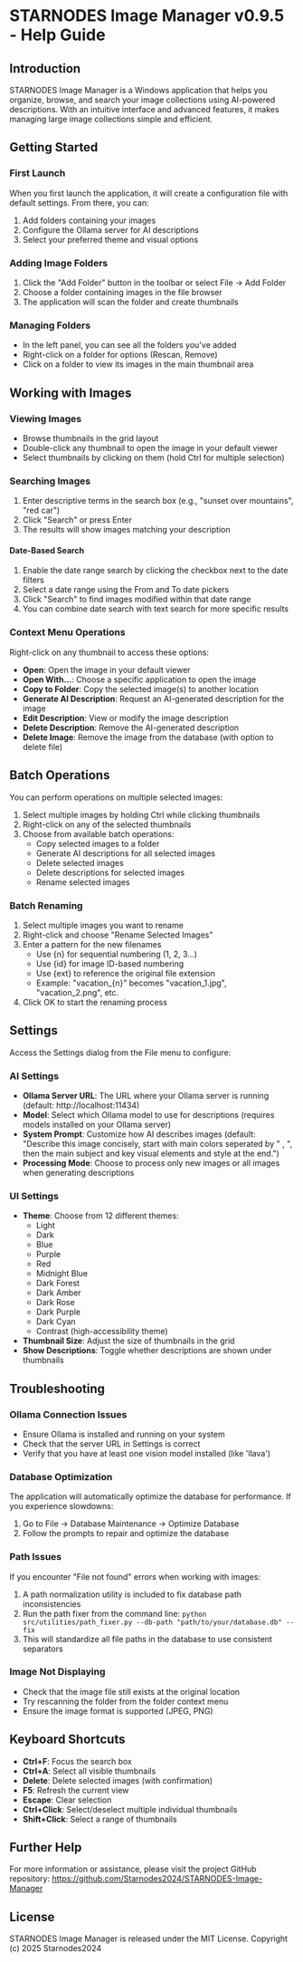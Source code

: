 # STARNODES Image Manager v0.9.5 - Help Guide

## Introduction

STARNODES Image Manager is a Windows application that helps you organize, browse, and search your image collections using AI-powered descriptions. With an intuitive interface and advanced features, it makes managing large image collections simple and efficient.

## Getting Started

### First Launch

When you first launch the application, it will create a configuration file with default settings. From there, you can:

1. Add folders containing your images
2. Configure the Ollama server for AI descriptions
3. Select your preferred theme and visual options

### Adding Image Folders

1. Click the "Add Folder" button in the toolbar or select File → Add Folder
2. Choose a folder containing images in the file browser
3. The application will scan the folder and create thumbnails

### Managing Folders

- In the left panel, you can see all the folders you've added
- Right-click on a folder for options (Rescan, Remove)
- Click on a folder to view its images in the main thumbnail area

## Working with Images

### Viewing Images

- Browse thumbnails in the grid layout
- Double-click any thumbnail to open the image in your default viewer
- Select thumbnails by clicking on them (hold Ctrl for multiple selection)

### Searching Images

1. Enter descriptive terms in the search box (e.g., "sunset over mountains", "red car")
2. Click "Search" or press Enter
3. The results will show images matching your description

#### Date-Based Search

1. Enable the date range search by clicking the checkbox next to the date filters
2. Select a date range using the From and To date pickers
3. Click "Search" to find images modified within that date range
4. You can combine date search with text search for more specific results

### Context Menu Operations

Right-click on any thumbnail to access these options:

- **Open**: Open the image in your default viewer
- **Open With...**: Choose a specific application to open the image
- **Copy to Folder**: Copy the selected image(s) to another location
- **Generate AI Description**: Request an AI-generated description for the image
- **Edit Description**: View or modify the image description
- **Delete Description**: Remove the AI-generated description
- **Delete Image**: Remove the image from the database (with option to delete file)

## Batch Operations

You can perform operations on multiple selected images:

1. Select multiple images by holding Ctrl while clicking thumbnails
2. Right-click on any of the selected thumbnails
3. Choose from available batch operations:
   - Copy selected images to a folder
   - Generate AI descriptions for all selected images
   - Delete selected images
   - Delete descriptions for selected images
   - Rename selected images

### Batch Renaming

1. Select multiple images you want to rename
2. Right-click and choose "Rename Selected Images"
3. Enter a pattern for the new filenames
   - Use {n} for sequential numbering (1, 2, 3...)
   - Use {id} for image ID-based numbering
   - Use {ext} to reference the original file extension
   - Example: "vacation_{n}" becomes "vacation_1.jpg", "vacation_2.png", etc.
4. Click OK to start the renaming process

## Settings

Access the Settings dialog from the File menu to configure:

### AI Settings

- **Ollama Server URL**: The URL where your Ollama server is running (default: http://localhost:11434)
- **Model**: Select which Ollama model to use for descriptions (requires models installed on your Ollama server)
- **System Prompt**: Customize how AI describes images (default: "Describe this image concisely, start with main colors seperated by \" , \", then the main subject and key visual elements and style at the end.")
- **Processing Mode**: Choose to process only new images or all images when generating descriptions

### UI Settings

- **Theme**: Choose from 12 different themes:
  - Light
  - Dark
  - Blue
  - Purple
  - Red
  - Midnight Blue
  - Dark Forest
  - Dark Amber
  - Dark Rose
  - Dark Purple
  - Dark Cyan
  - Contrast (high-accessibility theme)
- **Thumbnail Size**: Adjust the size of thumbnails in the grid
- **Show Descriptions**: Toggle whether descriptions are shown under thumbnails

## Troubleshooting

### Ollama Connection Issues

- Ensure Ollama is installed and running on your system
- Check that the server URL in Settings is correct
- Verify that you have at least one vision model installed (like 'llava')

### Database Optimization

The application will automatically optimize the database for performance. If you experience slowdowns:

1. Go to File → Database Maintenance → Optimize Database
2. Follow the prompts to repair and optimize the database

### Path Issues

If you encounter "File not found" errors when working with images:

1. A path normalization utility is included to fix database path inconsistencies
2. Run the path fixer from the command line: `python src/utilities/path_fixer.py --db-path "path/to/your/database.db" --fix`
3. This will standardize all file paths in the database to use consistent separators

### Image Not Displaying

- Check that the image file still exists at the original location
- Try rescanning the folder from the folder context menu
- Ensure the image format is supported (JPEG, PNG)

## Keyboard Shortcuts

- **Ctrl+F**: Focus the search box
- **Ctrl+A**: Select all visible thumbnails
- **Delete**: Delete selected images (with confirmation)
- **F5**: Refresh the current view
- **Escape**: Clear selection
- **Ctrl+Click**: Select/deselect multiple individual thumbnails
- **Shift+Click**: Select a range of thumbnails

## Further Help

For more information or assistance, please visit the project GitHub repository:
https://github.com/Starnodes2024/STARNODES-Image-Manager

## License

STARNODES Image Manager is released under the MIT License.
Copyright (c) 2025 Starnodes2024
